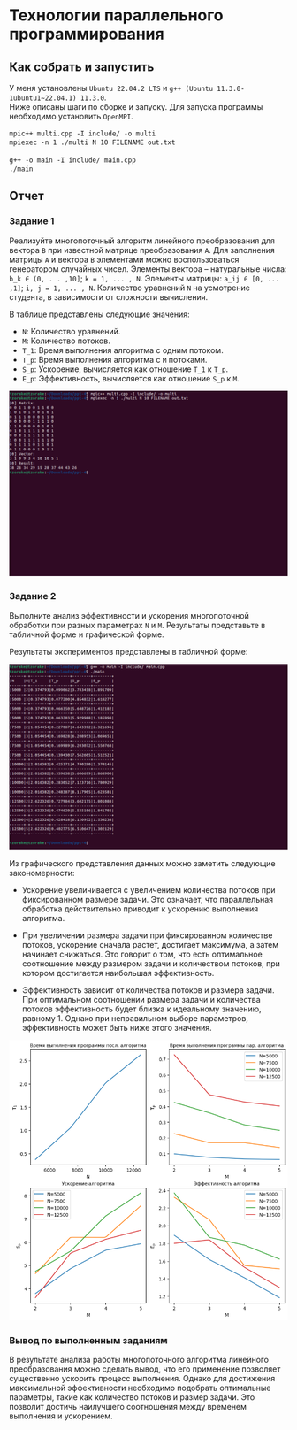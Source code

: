 # Технологии параллельного программирования

## Как собрать и запустить

У меня установлены `Ubuntu 22.04.2 LTS` и `g++ (Ubuntu 11.3.0-1ubuntu1~22.04.1) 11.3.0`. \
Ниже описаны шаги по сборке и запуску. Для запуска программы необходимо установить `OpenMPI`.

```console
mpic++ multi.cpp -I include/ -o multi
mpiexec -n 1 ./multi N 10 FILENAME out.txt

g++ -o main -I include/ main.cpp
./main
```

## Отчет

### Задание 1 

Реализуйте многопоточный алгоритм линейного преобразования для вектора `B` при известной матрице преобразования `A`. Для заполнения матрицы `A` и вектора `B` элементами можно воспользоваться генератором случайных чисел. Элементы вектора – натуральные числа: `b_k ∈ (0, . . ,10]`; `k = 1, ... , N`. Элементы матрицы: `a_ij ∈ [0, ... ,1]`; `i, j = 1, ... , N`. Количество уравнений `N` на усмотрение студента, в зависимости от сложности вычисления.

В таблице представлены следующие значения:

- `N`: Количество уравнений.
- `M`: Количество потоков.
- `T_1`: Время выполнения алгоритма с одним потоком.
- `T_p`: Время выполнения алгоритма с `M` потоками.
- `S_p`: Ускорение, вычисляется как отношение `T_1` к `T_p`.
- `E_p`: Эффективность, вычисляется как отношение `S_p` к `M`.

![4_1](./png/4_1.png)

### Задание 2

Выполните анализ эффективности и ускорения многопоточной обработки при разных параметрах `N` и `M`. Результаты представьте в табличной форме и графической форме.

Результаты экспериментов представлены в табличной форме:

![4_2](./png/4_2.png)

Из графического представления данных можно заметить следующие закономерности:

- Ускорение увеличивается с увеличением количества потоков при фиксированном размере задачи. Это означает, что параллельная обработка действительно приводит к ускорению выполнения алгоритма.

- При увеличении размера задачи при фиксированном количестве потоков, ускорение сначала растет, достигает максимума, а затем начинает снижаться. Это говорит о том, что есть оптимальное соотношение между размером задачи и количеством потоков, при котором достигается наибольшая эффективность.

- Эффективность зависит от количества потоков и размера задачи. При оптимальном соотношении размера задачи и количества потоков эффективность будет близка к идеальному значению, равному 1. Однако при неправильном выборе параметров, эффективность может быть ниже этого значения.

![4_2_table](./png/4_2_table.png)

### Вывод по выполненным заданиям

В результате анализа работы многопоточного алгоритма линейного преобразования можно сделать вывод, что его применение позволяет существенно ускорить процесс выполнения. Однако для достижения максимальной эффективности необходимо подобрать оптимальные параметры, такие как количество потоков и размер задачи. Это позволит достичь наилучшего соотношения между временем выполнения и ускорением.
